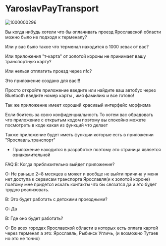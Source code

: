 # YaroslavPayTransport
![1000000296](https://github.com/user-attachments/assets/100645b1-387c-4c6f-8dfe-2c4e817d0819)

Вы когда нибудь хотели что бы оплачивать проезд Ярославской области можно было не подходя к терменалу? 

Или у вас было такое что терменал находится в 1000 зевак от вас?

Или приложения "т-карта" от золотой короны не принимает вашу транспортную карту?

Или нельзя отплатить проезд через nfc?

Это приложение создано для вас!!! 

Просто откройте приложение введите или найдите ваш автобус через Bluetooth введите номер карты , имя фамилию и все готово!

Так же приложение имеет хороший красивый интерфейс морфизма

Если боитесь за свою конфиденциальность То хотем вас обрадовать что приложение с открытым кодом поэтому вы спокойно можете посмотреть в коде какая из функций что делает

Также приложение будет иметь функции которые есть в приложении "Ярославль.транспорт"

* Приложение находится в разработке поэтому это страница является ознакомительной


FAQ:В: Когда приблизительно выйдет приложение?

О: Не раньше 2~8 месяцев а может и вообще не выйти причина у меня нет доступа к сервисам транспорта Ярославля(и к золотой короне) поэтому мне придется искать контакты что бы связатся да и это будет трудно реализовать.

В: Это будет работать с детскими проездными?

О: Да

В: Где оно будет работать?

О: Во всех городах Ярославской области в которых есть оплата картой через терменал а это: Ярославль, Рыбинск Угличь, (и возможно Тутаев но это не точно)
